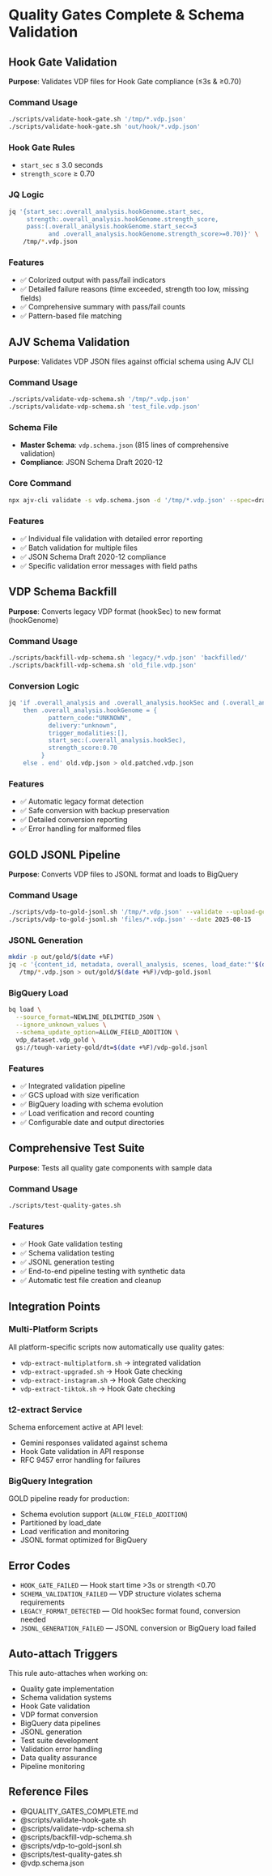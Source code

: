 # Quality Gates Complete & Schema Validation

## Hook Gate Validation
**Purpose**: Validates VDP files for Hook Gate compliance (≤3s & ≥0.70)

### Command Usage
```bash
./scripts/validate-hook-gate.sh '/tmp/*.vdp.json'
./scripts/validate-hook-gate.sh 'out/hook/*.vdp.json'
```

### Hook Gate Rules
- `start_sec` ≤ 3.0 seconds
- `strength_score` ≥ 0.70

### JQ Logic
```bash
jq '{start_sec:.overall_analysis.hookGenome.start_sec,
     strength:.overall_analysis.hookGenome.strength_score,
     pass:(.overall_analysis.hookGenome.start_sec<=3
           and .overall_analysis.hookGenome.strength_score>=0.70)}' \
    /tmp/*.vdp.json
```

### Features
- ✅ Colorized output with pass/fail indicators
- ✅ Detailed failure reasons (time exceeded, strength too low, missing fields)
- ✅ Comprehensive summary with pass/fail counts
- ✅ Pattern-based file matching

## AJV Schema Validation
**Purpose**: Validates VDP JSON files against official schema using AJV CLI

### Command Usage
```bash
./scripts/validate-vdp-schema.sh '/tmp/*.vdp.json'
./scripts/validate-vdp-schema.sh 'test_file.vdp.json'
```

### Schema File
- **Master Schema**: `vdp.schema.json` (815 lines of comprehensive validation)
- **Compliance**: JSON Schema Draft 2020-12

### Core Command
```bash
npx ajv-cli validate -s vdp.schema.json -d '/tmp/*.vdp.json' --spec=draft2020
```

### Features
- ✅ Individual file validation with detailed error reporting
- ✅ Batch validation for multiple files
- ✅ JSON Schema Draft 2020-12 compliance
- ✅ Specific validation error messages with field paths

## VDP Schema Backfill
**Purpose**: Converts legacy VDP format (hookSec) to new format (hookGenome)

### Command Usage
```bash
./scripts/backfill-vdp-schema.sh 'legacy/*.vdp.json' 'backfilled/'
./scripts/backfill-vdp-schema.sh 'old_file.vdp.json'
```

### Conversion Logic
```bash
jq 'if .overall_analysis and .overall_analysis.hookSec and (.overall_analysis.hookGenome|not)
    then .overall_analysis.hookGenome = {
           pattern_code:"UNKNOWN",
           delivery:"unknown",
           trigger_modalities:[],
           start_sec:(.overall_analysis.hookSec),
           strength_score:0.70
         }
    else . end' old.vdp.json > old.patched.vdp.json
```

### Features
- ✅ Automatic legacy format detection
- ✅ Safe conversion with backup preservation
- ✅ Detailed conversion reporting
- ✅ Error handling for malformed files

## GOLD JSONL Pipeline
**Purpose**: Converts VDP files to JSONL format and loads to BigQuery

### Command Usage
```bash
./scripts/vdp-to-gold-jsonl.sh '/tmp/*.vdp.json' --validate --upload-gcs --load-bq
./scripts/vdp-to-gold-jsonl.sh 'files/*.vdp.json' --date 2025-08-15
```

### JSONL Generation
```bash
mkdir -p out/gold/$(date +%F)
jq -c '{content_id, metadata, overall_analysis, scenes, load_date:"'$(date +%F)'", load_timestamp:now|tojson}' \
   /tmp/*.vdp.json > out/gold/$(date +%F)/vdp-gold.jsonl
```

### BigQuery Load
```bash
bq load \
  --source_format=NEWLINE_DELIMITED_JSON \
  --ignore_unknown_values \
  --schema_update_option=ALLOW_FIELD_ADDITION \
  vdp_dataset.vdp_gold \
  gs://tough-variety-gold/dt=$(date +%F)/vdp-gold.jsonl
```

### Features
- ✅ Integrated validation pipeline
- ✅ GCS upload with size verification
- ✅ BigQuery loading with schema evolution
- ✅ Load verification and record counting
- ✅ Configurable date and output directories

## Comprehensive Test Suite
**Purpose**: Tests all quality gate components with sample data

### Command Usage
```bash
./scripts/test-quality-gates.sh
```

### Features
- ✅ Hook Gate validation testing
- ✅ Schema validation testing
- ✅ JSONL generation testing
- ✅ End-to-end pipeline testing with synthetic data
- ✅ Automatic test file creation and cleanup

## Integration Points

### Multi-Platform Scripts
All platform-specific scripts now automatically use quality gates:
- `vdp-extract-multiplatform.sh` → integrated validation
- `vdp-extract-upgraded.sh` → Hook Gate checking
- `vdp-extract-instagram.sh` → Hook Gate checking  
- `vdp-extract-tiktok.sh` → Hook Gate checking

### t2-extract Service
Schema enforcement active at API level:
- Gemini responses validated against schema
- Hook Gate validation in API response
- RFC 9457 error handling for failures

### BigQuery Integration
GOLD pipeline ready for production:
- Schema evolution support (`ALLOW_FIELD_ADDITION`)
- Partitioned by load_date
- Load verification and monitoring
- JSONL format optimized for BigQuery

## Error Codes
- `HOOK_GATE_FAILED` — Hook start time >3s or strength <0.70
- `SCHEMA_VALIDATION_FAILED` — VDP structure violates schema requirements
- `LEGACY_FORMAT_DETECTED` — Old hookSec format found, conversion needed
- `JSONL_GENERATION_FAILED` — JSONL conversion or BigQuery load failed

## Auto-attach Triggers
This rule auto-attaches when working on:
- Quality gate implementation
- Schema validation systems
- Hook Gate validation
- VDP format conversion
- BigQuery data pipelines
- JSONL generation
- Test suite development
- Validation error handling
- Data quality assurance
- Pipeline monitoring

## Reference Files
- @QUALITY_GATES_COMPLETE.md
- @scripts/validate-hook-gate.sh
- @scripts/validate-vdp-schema.sh
- @scripts/backfill-vdp-schema.sh
- @scripts/vdp-to-gold-jsonl.sh
- @scripts/test-quality-gates.sh
- @vdp.schema.json

